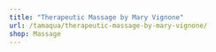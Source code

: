 ```yaml
---
title: "Therapeutic Massage by Mary Vignone"
url: /tamaqua/therapeutic-massage-by-mary-vignone/
shop: Massage
---
```

